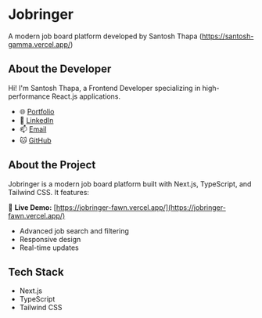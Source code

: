 # Jobringer

A modern job board platform developed by Santosh Thapa (https://santosh-gamma.vercel.app/)

## About the Developer

Hi! I'm Santosh Thapa, a Frontend Developer specializing in high-performance React.js applications.


- 🌐 [Portfolio](https://santosh-gamma.vercel.app/)
- 💼 [LinkedIn](https://www.linkedin.com/in/santosh986/)
- 📫 [Email](mailto:st8493510@gmail.com)
- 🐱 [GitHub](https://github.com/SantoshThapa9)

## About the Project

Jobringer is a modern job board platform built with Next.js, TypeScript, and Tailwind CSS. It features:

🔗 **Live Demo:** [https://jobringer-fawn.vercel.app/](https://jobringer-fawn.vercel.app/)


- Advanced job search and filtering
- Responsive design
- Real-time updates

## Tech Stack

- Next.js
- TypeScript
- Tailwind CSS
